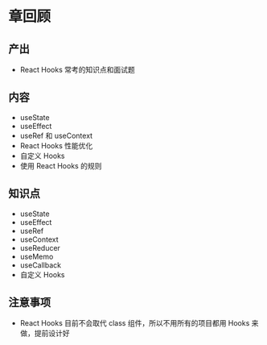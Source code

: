 # 章回顾

## 产出

- React Hooks 常考的知识点和面试题

## 内容

- useState
- useEffect
- useRef 和 useContext
- React Hooks 性能优化
- 自定义 Hooks
- 使用 React Hooks 的规则

## 知识点

- useState
- useEffect
- useRef
- useContext
- useReducer
- useMemo
- useCallback
- 自定义 Hooks

## 注意事项

- React Hooks 目前不会取代 class 组件，所以不用所有的项目都用 Hooks 来做，提前设计好
